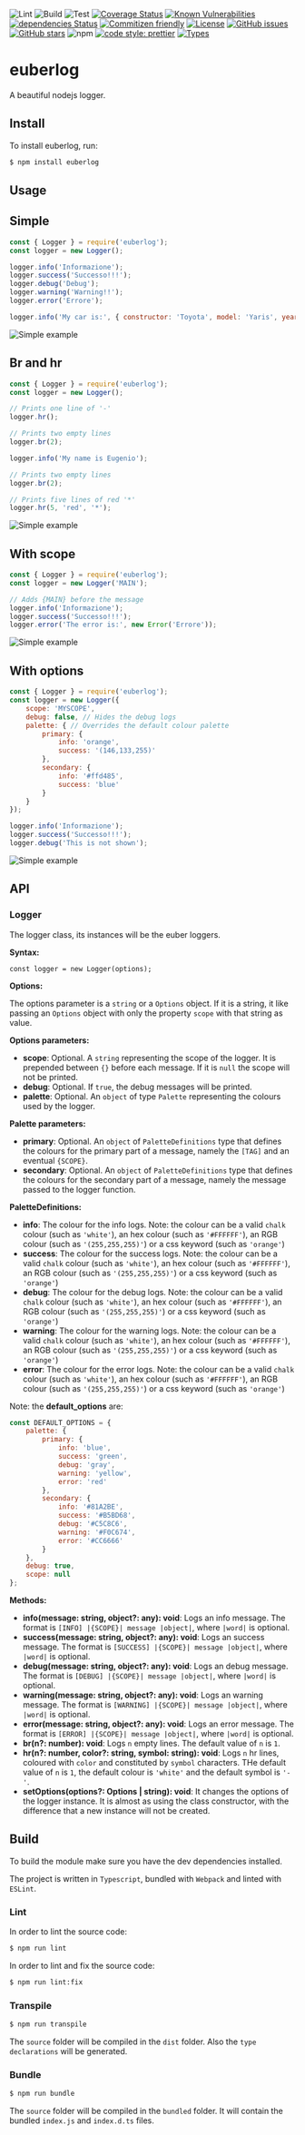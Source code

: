 ![Lint](https://github.com/euberdeveloper/euberlog/workflows/Lint/badge.svg)
![Build](https://github.com/euberdeveloper/euberlog/workflows/Build/badge.svg)
![Test](https://github.com/euberdeveloper/euberlog/workflows/Test/badge.svg)
[![Coverage Status](https://coveralls.io/repos/github/euberdeveloper/euberlog/badge.svg?branch=main)](https://coveralls.io/github/euberdeveloper/euberlog?branch=main)
[![Known Vulnerabilities](https://snyk.io/test/github/euberdeveloper/euberlog/badge.svg?targetFile=package.json)](https://snyk.io/test/github/euberdeveloper/euberlog?targetFile=package.json)
[![dependencies Status](https://david-dm.org/euberdeveloper/euberlog/status.svg)](https://david-dm.org/euberdeveloper/euberlog)
[![Commitizen friendly](https://img.shields.io/badge/commitizen-friendly-brightgreen.svg)](http://commitizen.github.io/cz-cli/)
[![License](https://img.shields.io/npm/l/euberlog.svg)](https://github.com/euberdeveloper/euberlog/blob/master/LICENSE)
[![GitHub issues](https://img.shields.io/github/issues/euberdeveloper/euberlog.svg)](https://github.com/euberdeveloper/euberlog/issues)
[![GitHub stars](https://img.shields.io/github/stars/euberdeveloper/euberlog.svg)](https://github.com/euberdeveloper/euberlog/stargazers)
![npm](https://img.shields.io/npm/v/euberlog.svg)
[![code style: prettier](https://img.shields.io/badge/code_style-prettier-ff69b4.svg)](https://github.com/prettier/prettier)
[![Types](https://img.shields.io/npm/types/euberlog.svg)](https://www.npmjs.com/package/euberlog)

# euberlog
A beautiful nodejs logger.

## Install

To install euberlog, run:

```bash
$ npm install euberlog
```

## Usage

## Simple

```js
const { Logger } = require('euberlog');
const logger = new Logger();

logger.info('Informazione');
logger.success('Successo!!!');
logger.debug('Debug');
logger.warning('Warning!!');
logger.error('Errore');

logger.info('My car is:', { constructor: 'Toyota', model: 'Yaris', year: 2004 });
```

![Simple example](https://github.com/euberdeveloper/euberlog/raw/main/docs/assets/simple.png)

## Br and hr

```js
const { Logger } = require('euberlog');
const logger = new Logger();

// Prints one line of '-'
logger.hr();

// Prints two empty lines
logger.br(2);

logger.info('My name is Eugenio');

// Prints two empty lines
logger.br(2);

// Prints five lines of red '*'
logger.hr(5, 'red', '*');
```

![Simple example](https://github.com/euberdeveloper/euberlog/raw/main/docs/assets/br_and_hr.png)

## With scope

```js
const { Logger } = require('euberlog');
const logger = new Logger('MAIN');

// Adds {MAIN} before the message
logger.info('Informazione');
logger.success('Successo!!!');
logger.error('The error is:', new Error('Errore'));
```
![Simple example](https://github.com/euberdeveloper/euberlog/raw/main/docs/assets/with_scope.png)

## With options

```js
const { Logger } = require('euberlog');
const logger = new Logger({
    scope: 'MYSCOPE',
    debug: false, // Hides the debug logs
    palette: { // Overrides the default colour palette
        primary: {
            info: 'orange',
            success: '(146,133,255)'
        },
        secondary: {
            info: '#ffd485',
            success: 'blue'
        }
    }
});

logger.info('Informazione');
logger.success('Successo!!!');
logger.debug('This is not shown');
```

![Simple example](https://github.com/euberdeveloper/euberlog/raw/main/docs/assets/with_options.png)

## API

### Logger

 The logger class, its instances will be the euber loggers.

**Syntax:**

`const logger = new Logger(options);`

**Options:**

The options parameter is a `string` or a `Options` object. If it is a string, it like passing an `Options` object with only the property `scope` with that string as value.

**Options parameters:**

* __scope__: Optional. A `string` representing the scope of the logger. It is prepended between `{}` before each message. If it is `null` the scope will not be printed.
* __debug__: Optional. If `true`, the debug messages will be printed.
* __palette__: Optional. An `object` of type `Palette` representing the colours used by the logger.

**Palette parameters:**

* __primary__: Optional. An `object` of `PaletteDefinitions` type that defines the colours for the primary part of a message, namely the `[TAG]` and an eventual `{SCOPE}`.
* __secondary__: Optional. An `object` of `PaletteDefinitions` type that defines the colours for the secondary part of a message, namely the message passed to the logger function.

**PaletteDefinitions:**

* __info__: The colour for the info logs. Note: the colour can be a valid `chalk` colour (such as `'white'`), an hex colour (such as `'#FFFFFF'`), an RGB colour (such as `'(255,255,255)'`) or a css keyword (such as `'orange'`)
* __success__: The colour for the success logs. Note: the colour can be a valid `chalk` colour (such as `'white'`), an hex colour (such as `'#FFFFFF'`), an RGB colour (such as `'(255,255,255)'`) or a css keyword (such as `'orange'`)
* __debug__: The colour for the debug logs. Note: the colour can be a valid `chalk` colour (such as `'white'`), an hex colour (such as `'#FFFFFF'`), an RGB colour (such as `'(255,255,255)'`) or a css keyword (such as `'orange'`)
* __warning__: The colour for the warning logs. Note: the colour can be a valid `chalk` colour (such as `'white'`), an hex colour (such as `'#FFFFFF'`), an RGB colour (such as `'(255,255,255)'`) or a css keyword (such as `'orange'`)
* __error__: The colour for the error logs. Note: the colour can be a valid `chalk` colour (such as `'white'`), an hex colour (such as `'#FFFFFF'`), an RGB colour (such as `'(255,255,255)'`) or a css keyword (such as `'orange'`)

Note: the __default_options__ are:

```js
const DEFAULT_OPTIONS = {
    palette: {
        primary: {
            info: 'blue',
            success: 'green',
            debug: 'gray',
            warning: 'yellow',
            error: 'red'
        },
        secondary: {
            info: '#81A2BE',
            success: '#B5BD68',
            debug: '#C5C8C6',
            warning: '#F0C674',
            error: '#CC6666'
        }
    },
    debug: true,
    scope: null
};
```

**Methods:**

* __info(message: string, object?: any): void__: Logs an info message. The format is `[INFO] |{SCOPE}| message |object|`, where `|word|` is optional.
* __success(message: string, object?: any): void__: Logs an success message. The format is `[SUCCESS] |{SCOPE}| message |object|`, where `|word|` is optional.
* __debug(message: string, object?: any): void__: Logs an debug message. The format is `[DEBUG] |{SCOPE}| message |object|`, where `|word|` is optional.
* __warning(message: string, object?: any): void__: Logs an warning message. The format is `[WARNING] |{SCOPE}| message |object|`, where `|word|` is optional.
* __error(message: string, object?: any): void__: Logs an error message. The format is `[ERROR] |{SCOPE}| message |object|`, where `|word|` is optional.
* __br(n?: number): void__: Logs `n` empty lines. The default value of `n` is `1`.
* __hr(n?: number, color?: string, symbol: string): void__: Logs `n` hr lines, coloured with `color` and constituted by `symbol` characters. THe default value of `n` is `1`, the default colour is `'white'` and the default symbol is `'-'`.
* __setOptions(options?: Options | string): void__: It changes the options of the logger instance. It is almost as using the class constructor, with the difference that a new instance will not be created.

## Build

To build the module make sure you have the dev dependencies installed.

The project is written in `Typescript`, bundled with `Webpack` and linted with `ESLint`.

### Lint

In order to lint the source code:

```bash
$ npm run lint
```

In order to lint and fix the source code:

```bash
$ npm run lint:fix
```

### Transpile

```bash
$ npm run transpile
```

The `source` folder will be compiled in the `dist` folder. Also the `type declarations` will be generated.

### Bundle

```bash
$ npm run bundle
```

The `source` folder will be compiled in the `bundled` folder. It will contain the bundled `index.js` and `index.d.ts` files.
